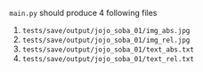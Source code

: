 `main.py` should produce 4 following files
1.  `tests/save/output/jojo_soba_01/img_abs.jpg`
2.  `tests/save/output/jojo_soba_01/img_rel.jpg`
3.  `tests/save/output/jojo_soba_01/text_abs.txt`
4.  `tests/save/output/jojo_soba_01/text_rel.txt`
